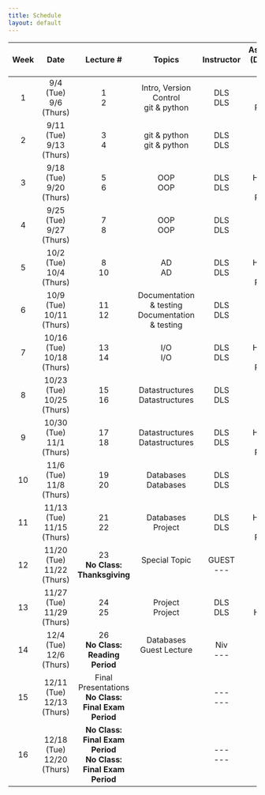 ```yaml
---
title: Schedule
layout: default
---
```


| Week  | Date                          | Lecture #                                                            |Topics                                                | Instructor      | Assignment (Due 11:59 PM)          |
| :---: | :---:                         | :---:                                                                |:---:                                                 | :---:           | :---:                              |
| 1     | 9/4 (Tue) <br> 9/6 (Thurs)    | 1 <br> 2                                                             | Intro, Version Control <br> git & python             | DLS <br> DLS    |  <br> HW1 Released                 |
| 2     | 9/11 (Tue)<br> 9/13 (Thurs)   | 3 <br> 4                                                             | git & python <br> git & python                       | DLS <br> DLS    |                                    | 
| 3     | 9/18 (Tue)<br> 9/20 (Thurs)   | 5 <br> 6                                                             | OOP <br> OOP                                         | DLS <br> DLS    |  <br> HW1 Due, HW2 Released        | 
| 4     | 9/25 (Tue)<br> 9/27 (Thurs)   | 7 <br> 8                                                             | OOP <br> OOP                                         | DLS <br> DLS    |                                    | 
| 5     | 10/2 (Tue)<br> 10/4 (Thurs)   | 8 <br> 10                                                            | AD <br> AD                                           | DLS <br> DLS    |  <br> HW2 Due, HW3 Released        | 
| 6     | 10/9 (Tue)<br> 10/11 (Thurs)  | 11 <br> 12                                                           | Documentation & testing <br> Documentation & testing | DLS <br> DLS    |                                    | 
| 7     | 10/16 (Tue)<br> 10/18 (Thurs) | 13 <br> 14                                                           | I/O <br> I/O                                         | DLS <br> DLS    |  <br> HW3 Due, HW4 Released        | 
| 8     | 10/23 (Tue)<br> 10/25 (Thurs) | 15 <br> 16                                                           | Datastructures <br> Datastructures                   | DLS <br> DLS    |                                    | 
| 9     | 10/30 (Tue)<br> 11/1 (Thurs)  | 17 <br> 18                                                           | Datastructures <br> Datastructures                   | DLS <br> DLS    |  <br> HW4 Due, HW5 Released        | 
| 10    | 11/6 (Tue)<br> 11/8  (Thurs)  | 19 <br> 20                                                           | Databases <br> Databases                             | DLS <br> DLS    |                                    | 
| 11    | 11/13 (Tue)<br> 11/15 (Thurs) | 21 <br> 22                                                           | Databases <br> Project                               | DLS <br> DLS    |  <br> HW5 Due, HW6 Released        | 
| 12    | 11/20 (Tue)<br> 11/22 (Thurs) | 23 <br> **No Class:  Thanksgiving**                                  | Special Topic <br> <br>                              | GUEST <br> ---  |                                    | 
| 13    | 11/27 (Tue)<br> 11/29 (Thurs) | 24 <br> 25                                                           | Project <br> Project                                 | DLS <br> DLS    |  <br> HW6 Due                      | 
| 14    | 12/4 (Tue)<br> 12/6  (Thurs)  | 26 <br> **No Class: Reading Period**                                 | Databases Guest Lecture <br> <br>                    | Niv <br> ---    |                                    | 
| 15    | 12/11 (Tue)<br> 12/13 (Thurs) | Final Presentations <br> **No Class:  Final Exam Period**            |                                                      | --- <br> ---    |                                    | 
| 16    | 12/18 (Tue)<br> 12/20 (Thurs) | **No Class:  Final Exam Period** <br> **No Class: Final Exam Period**|                                                      | --- <br> ---    |                                    | 

